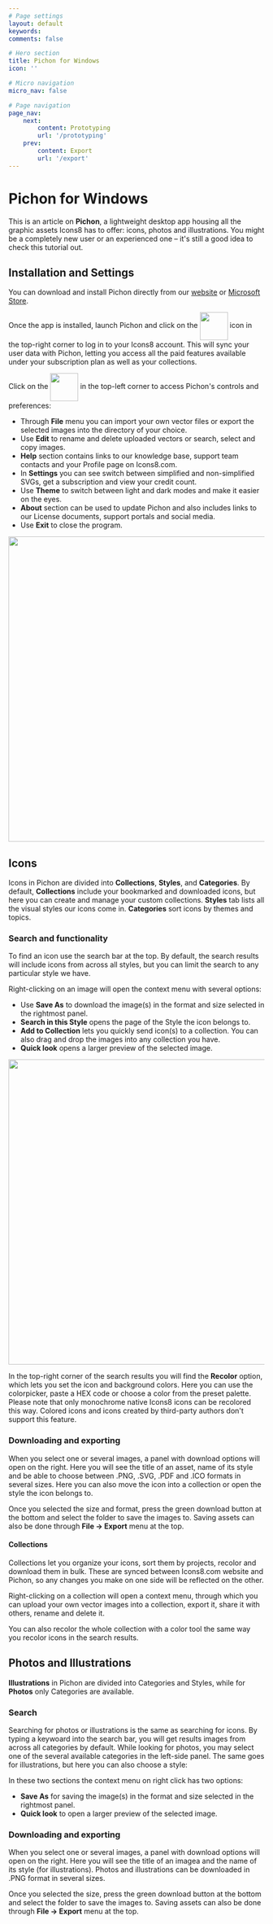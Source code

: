```yaml
---
# Page settings
layout: default
keywords:
comments: false

# Hero section
title: Pichon for Windows
icon: ''

# Micro navigation
micro_nav: false

# Page navigation
page_nav:
    next:
        content: Prototyping
        url: '/prototyping'
    prev:
        content: Export
        url: '/export'
---
```


# Pichon for Windows

This is an article on **Pichon**, a lightweight desktop app housing all the graphic assets Icons8 has to offer: icons, photos and illustrations. You might be a completely new user or an experienced one – it's still a good idea to check this tutorial out.

## Installation and Settings

You can download and install Pichon directly from our [website](https://icons8.com/app/windows) or [Microsoft Store](https://apps.microsoft.com/store/detail/9NK8T1KSHFFR).

Once the app is installed, launch Pichon and click on the <img align="center" height="55" src="/public/profile.png"> icon in the top-right corner to log in to your Icons8 account. This will sync your user data with Pichon, letting you access all the paid features available under your subscription plan as well as your collections.

Click on the <img align="center" height="55" src="/public/hamburger.png"> in the top-left corner to access Pichon's controls and preferences:

* Through **File** menu you can import your own vector files or export the selected images into the directory of your choice.
* Use **Edit** to rename and delete uploaded vectors or search, select and copy images.
* **Help** section contains links to our knowledge base, support team contacts and your Profile page on Icons8.com.
* In **Settings** you can see switch between simplified and non-simplified SVGs, get a subscription and view your credit count.
* Use **Theme** to switch between light and dark modes and make it easier on the eyes.
* **About** section can be used to update Pichon and also includes links to our License documents, support portals and social media.
* Use **Exit** to close the program.

<p align="center">
  <img width="600" src="/public/hammenu.png">
</p>

## Icons

Icons in Pichon are divided into **Collections**, **Styles**, and **Categories**. By default, **Collections** include your bookmarked and downloaded icons, but here you can create and manage your custom collections. **Styles** tab lists all the visual styles our icons come in. **Categories** sort icons by themes and topics.

### Search and functionality

To find an icon use the search bar at the top. By default, the search results will include icons from across all styles, but you can limit the search to any particular style we have.

Right-clicking on an image will open the context menu with several options:

* Use **Save As** to download the image(s) in the format and size selected in the rightmost panel.
* **Search in this Style** opens the page of the Style the icon belongs to.
* **Add to Collection** lets you quickly send icon(s) to a collection. You can also drag and drop the images into any collection you have.
* **Quick look** opens a larger preview of the selected image.

<p align="center">
  <img width="600" src="/public/rmb.png">
</p>

In the top-right corner of the search results you will find the **Recolor** option, which lets you set the icon and background colors. Here you can use the colorpicker, paste a HEX code or choose a color from the preset palette. Please note that only monochrome native Icons8 icons can be recolored this way. Colored icons and icons created by third-party authors don't support this feature.

### Downloading and exporting

When you select one or several images, a panel with download options will open on the right. Here you will see the title of an asset, name of its style and be able to choose between .PNG, .SVG, .PDF and .ICO formats in several sizes. Here you can also move the icon into a collection or open the style the icon belongs to.

Once you selected the size and format, press the green download button at the bottom and select the folder to save the images to.
Saving assets can also be done through **File -> Export** menu at the top.


#### Collections

Collections let you organize your icons, sort them by projects, recolor and download them in bulk. These are synced between Icons8.com website and Pichon, so any changes you make on one side will be reflected on the other.

Right-clicking on a collection will open a context menu, through which you can upload your own vector images into a collection, export it, share it with others, rename and delete it.

You can also recolor the whole collection with a color tool the same way you recolor icons in the search results.

## Photos and Illustrations

**Illustrations** in Pichon are divided into Categories and Styles, while for **Photos** only Categories are available.

### Search

Searching for photos or illustrations is the same as searching for icons. By typing a keywoard into the search bar, you will get results images from across all categories by default. While looking for photos, you may select one of the several available categories in the left-side panel. The same goes for illustrations, but here you can also choose a style:

In these two sections the context menu on right click has two options:

* **Save As** for saving the image(s) in the format and size selected in the rightmost panel.
* **Quick look** to open a larger preview of the selected image.

### Downloading and exporting

When you select one or several images, a panel with download options will open on the right. Here you will see the title of an imagea and the name of its style (for illustrations). Photos and illustrations can be downloaded in .PNG format in several sizes.

Once you selected the size, press the green download button at the bottom and select the folder to save the images to.
Saving assets can also be done through **File -> Export** menu at the top.
